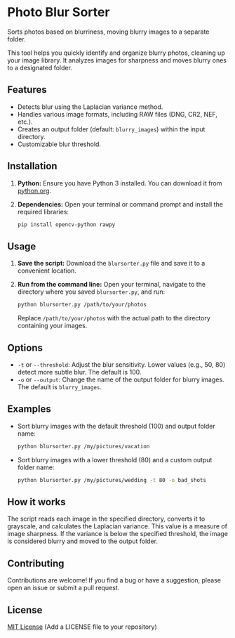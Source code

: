 # Photo Blur Sorter

Sorts photos based on blurriness, moving blurry images to a separate folder.

This tool helps you quickly identify and organize blurry photos, cleaning up your image library. It analyzes images for sharpness and moves blurry ones to a designated folder.

## Features

*   Detects blur using the Laplacian variance method.
*   Handles various image formats, including RAW files (DNG, CR2, NEF, etc.).
*   Creates an output folder (default: `blurry_images`) within the input directory.
*   Customizable blur threshold.

## Installation

1.  **Python:** Ensure you have Python 3 installed. You can download it from [python.org](https://www.python.org/downloads/).
2.  **Dependencies:** Open your terminal or command prompt and install the required libraries:

    ```bash
    pip install opencv-python rawpy
    ```

## Usage

1.  **Save the script:** Download the `blursorter.py` file and save it to a convenient location.
2.  **Run from the command line:** Open your terminal, navigate to the directory where you saved `blursorter.py`, and run:

    ```bash
    python blursorter.py /path/to/your/photos
    ```

    Replace `/path/to/your/photos` with the actual path to the directory containing your images.

## Options

*   `-t` or `--threshold`: Adjust the blur sensitivity. Lower values (e.g., 50, 80) detect more subtle blur. The default is 100.
*   `-o` or `--output`: Change the name of the output folder for blurry images. The default is `blurry_images`.

## Examples

*   Sort blurry images with the default threshold (100) and output folder name:

    ```bash
    python blursorter.py /my/pictures/vacation
    ```

*   Sort blurry images with a lower threshold (80) and a custom output folder name:

    ```bash
    python blursorter.py /my/pictures/wedding -t 80 -o bad_shots
    ```

## How it works

The script reads each image in the specified directory, converts it to grayscale, and calculates the Laplacian variance. This value is a measure of image sharpness. If the variance is below the specified threshold, the image is considered blurry and moved to the output folder.

## Contributing

Contributions are welcome! If you find a bug or have a suggestion, please open an issue or submit a pull request.

## License

[MIT License](LICENSE) (Add a LICENSE file to your repository)
